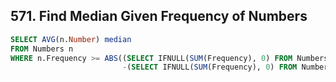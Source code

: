 ## 571. Find Median Given Frequency of Numbers
~~~SQL
SELECT AVG(n.Number) median
FROM Numbers n
WHERE n.Frequency >= ABS((SELECT IFNULL(SUM(Frequency), 0) FROM Numbers WHERE Number > n.Number)
                         -(SELECT IFNULL(SUM(Frequency), 0) FROM Numbers WHERE Number < n.Number))
~~~
